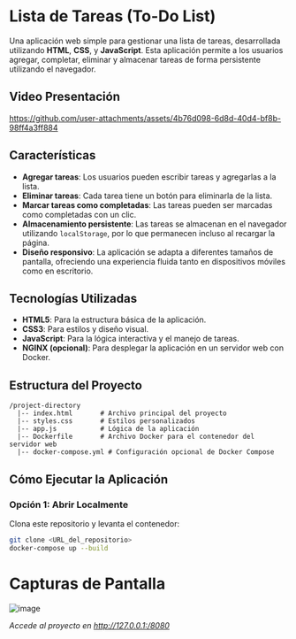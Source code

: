 # Lista de Tareas (To-Do List)

Una aplicación web simple para gestionar una lista de tareas, desarrollada utilizando **HTML**, **CSS**, y **JavaScript**. Esta aplicación permite a los usuarios agregar, completar, eliminar y almacenar tareas de forma persistente utilizando el navegador.

## Video Presentación

https://github.com/user-attachments/assets/4b76d098-6d8d-40d4-bf8b-98ff4a3ff884

## Características

- **Agregar tareas**: Los usuarios pueden escribir tareas y agregarlas a la lista.
- **Eliminar tareas**: Cada tarea tiene un botón para eliminarla de la lista.
- **Marcar tareas como completadas**: Las tareas pueden ser marcadas como completadas con un clic.
- **Almacenamiento persistente**: Las tareas se almacenan en el navegador utilizando `localStorage`, por lo que permanecen incluso al recargar la página.
- **Diseño responsivo**: La aplicación se adapta a diferentes tamaños de pantalla, ofreciendo una experiencia fluida tanto en dispositivos móviles como en escritorio.

## Tecnologías Utilizadas

- **HTML5**: Para la estructura básica de la aplicación.
- **CSS3**: Para estilos y diseño visual.
- **JavaScript**: Para la lógica interactiva y el manejo de tareas.
- **NGINX (opcional)**: Para desplegar la aplicación en un servidor web con Docker.

## Estructura del Proyecto
```
/project-directory
  |-- index.html       # Archivo principal del proyecto
  |-- styles.css       # Estilos personalizados
  |-- app.js           # Lógica de la aplicación
  |-- Dockerfile       # Archivo Docker para el contenedor del servidor web
  |-- docker-compose.yml # Configuración opcional de Docker Compose
```

## Cómo Ejecutar la Aplicación

### Opción 1: Abrir Localmente
Clona este repositorio y levanta el contenedor:
   ```bash
   git clone <URL_del_repositorio>
   docker-compose up --build
   ```

# Capturas de Pantalla

![image](https://github.com/user-attachments/assets/1e1ca640-d460-4488-a9e8-55e8e409b3a9)

*Accede al proyecto en http://127.0.0.1:/8080*

